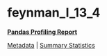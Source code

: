 # feynman_I_13_4

[**Pandas Profiling Report**](https://epistasislab.github.io/pmlb/profile/feynman_I_13_4.html)

[Metadata](metadata.yaml) | [Summary Statistics](summary_stats.tsv)

